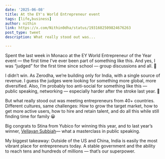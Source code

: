 ```yaml
---
date: '2025-06-08'
title: At the EY's World Entrepreneur event
tags: [life,business]
author: nithin
link: https://x.com/Nithin0dha/status/1931602509824676263
post_type: tweet
description: What really stood out was...

---
```


Spent the last week in Monaco at the EY World Entrepreneur of the Year event — the first time I’ve ever been part of something like this. And yes, I was “judged” for the first time since school — group discussions and all. 😬

I didn’t win. As Zerodha, we’re building only for India, with a single source of revenue. I guess the judges were looking for something more global, more diversified. Also, I’m probably too anti-social for something like this — public speaking, networking — especially harder after the stroke last year. 😬

But what really stood out was meeting entrepreneurs from 40+ countries. Different cultures, same challenges: How to grow the target market, how to get more active users, how to hire and retain talent, and do all this while still finding time for family 😀

Big congrats to Stina from Yubico for winning this year, and to last year’s winner, [Vellayan Subbiah](https://x.com/Vellayan_S)— what a masterclass in public speaking.

My biggest takeaway: Outside of the US and China, India is easily the most vibrant place for entrepreneurs today. A stable government and the ability to reach tens and hundreds of millions — that’s our superpower.
